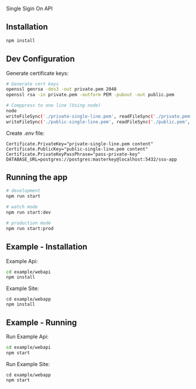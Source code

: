 Single Sigin On API


## Installation

```bash
npm install
```


## Dev Configuration

Generate certificate keys:

```bash
# Generate cert keys
openssl genrsa -des3 -out private.pem 2048
openssl rsa -in private.pem -outform PEM -pubout -out public.pem

# Comppress to one line (Using node)
node
writeFileSync('./private-single-line.pem', readFileSync('./private.pem', 'utf-8').replace(/\n/g, '\\n'), 'utf-8');
writeFileSync('./public-single-line.pem', readFileSync('./public.pem', 'utf-8').replace(/\n/g, '\\n'), 'utf-8');
```

Create *.env* file:

```.env
Certificate.PrivateKey="private-single-line.pem content"
Certificate.PublicKey="public-single-line.pem content"
Certificate.PrivateKeyPassPhrase="pass-private-key"
DATABASE_URL=postgres://postgres:masterkey@localhost:5432/sso-app
```

## Running the app

```bash
# development
npm run start

# watch mode
npm run start:dev

# production mode
npm run start:prod
```

## Example - Installation

Example Api:
```bash
cd example/webapi
npm install
```

Example Site:
```
cd example/webapp
npm install
```

## Example - Running

Run Example Api:
```bash
cd example/webapi
npm start
```

Run Example Site:
```
cd example/webapp
npm start
```
